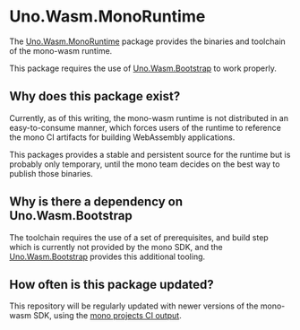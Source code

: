 # Uno.Wasm.MonoRuntime

The [Uno.Wasm.MonoRuntime](https://www.nuget.org/packages/Uno.Wasm.MonoRuntime) package provides the binaries and toolchain of the mono-wasm runtime.

This package requires the use of [Uno.Wasm.Bootstrap](https://github.com/unoplatform/Uno.Wasm.Bootstrap) to work properly.

## Why does this package exist?
Currently, as of this writing, the mono-wasm runtime is not distributed in an easy-to-consume manner, which 
forces users of the runtime to reference the mono CI artifacts for building WebAssembly applications.

This packages provides a stable and persistent source for the runtime but is probably only temporary, until the mono
team decides on the best way to publish those binaries.

## Why is there a dependency on Uno.Wasm.Bootstrap
The toolchain requires the use of a set of prerequisites, and build step which is currently not provided by the mono SDK, 
and the [Uno.Wasm.Bootstrap](https://github.com/unoplatform/Uno.Wasm.Bootstrap) provides this additional tooling.

## How often is this package updated?
This repository will be regularly updated with newer versions of the mono-wasm SDK, using the [mono projects CI output](https://jenkins.mono-project.com/).
